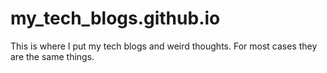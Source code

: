# my_tech_blogs.github.io
This is where I put my tech blogs and weird thoughts. For most cases they are the same things.
    
